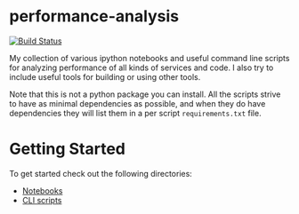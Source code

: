 performance-analysis
====================

[![Build Status](https://travis-ci.org/jolynch/performance-analysis.svg?branch=master)](https://travis-ci.org/jolynch/performance-analysis)

My collection of various ipython notebooks and useful command line scripts for
analyzing performance of all kinds of services and code. I also try to include
useful tools for building or using other tools.

Note that this is not a python package you can install. All the scripts
strive to have as minimal dependencies as possible, and when they do have
dependencies they will list them in a per script `requirements.txt` file.

Getting Started
===============

To get started check out the following directories:
* [Notebooks](notebooks/README.md)
* [CLI scripts](cli/README.md)
